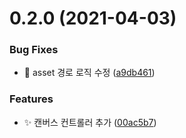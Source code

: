 # 0.2.0 (2021-04-03)


### Bug Fixes

* 🐛 asset 경로 로직 수정 ([a9db461](https://github.com/divlook/pixel-art/commit/a9db461af66790870680b1fb736970af794f5f13))


### Features

* :sparkles: 캔버스 컨트롤러 추가 ([00ac5b7](https://github.com/divlook/pixel-art/commit/00ac5b79c716e3cecd53af8117412bfbd696b5cd))



